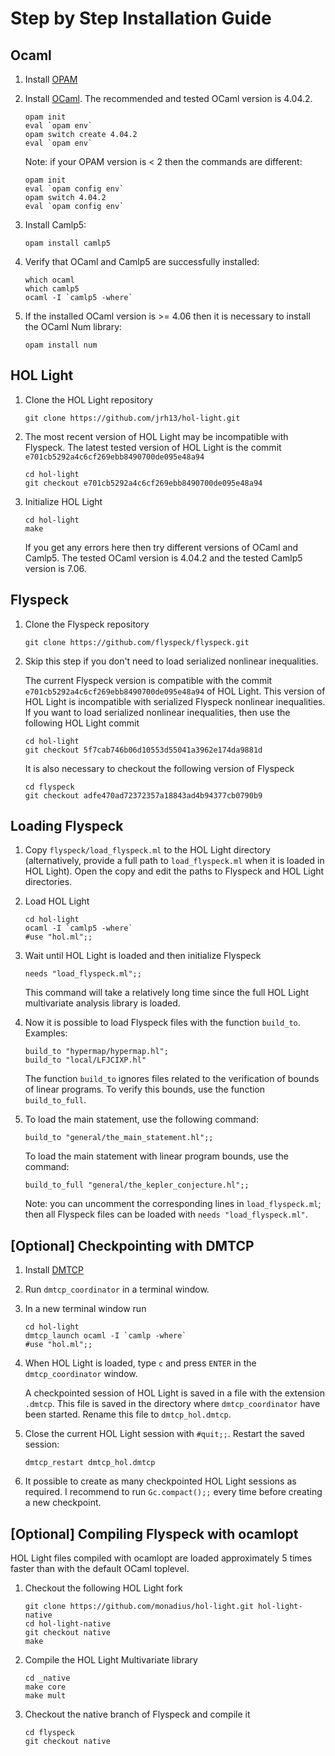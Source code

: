 # Step by Step Installation Guide

## Ocaml

1) Install [OPAM](https://opam.ocaml.org/doc/Install.html)

2) Install [OCaml](https://ocaml.org/docs/install.html#OPAM).
   The recommended and tested OCaml version is 4.04.2.

    ```
    opam init
    eval `opam env`
    opam switch create 4.04.2
    eval `opam env`
    ```

    Note: if your OPAM version is < 2 then the commands are different:

    ```
    opam init
    eval `opam config env`
    opam switch 4.04.2
    eval `opam config env`
    ```

4) Install Camlp5:

    ```
    opam install camlp5
    ```

5) Verify that OCaml and Camlp5 are successfully installed:

    ```
    which ocaml
    which camlp5
    ocaml -I `camlp5 -where`
    ```

6) If the installed OCaml version is >= 4.06 then it is necessary to install the OCaml Num library:

    ```
    opam install num
    ```

## HOL Light

1) Clone the HOL Light repository

    ```
    git clone https://github.com/jrh13/hol-light.git
    ```

2) The most recent version of HOL Light may be incompatible with Flyspeck. 
   The latest tested version of HOL Light is the commit `e701cb5292a4c6cf269ebb8490700de095e48a94`

   ```
   cd hol-light
   git checkout e701cb5292a4c6cf269ebb8490700de095e48a94
   ```

3) Initialize HOL Light

    ```
    cd hol-light
    make
    ```

    If you get any errors here then try different versions of OCaml and Camlp5. The tested OCaml version is 4.04.2 and the tested Camlp5 version is 7.06.

## Flyspeck

1) Clone the Flyspeck repository

    ```
    git clone https://github.com/flyspeck/flyspeck.git
    ```

2) Skip this step if you don't need to load serialized nonlinear inequalities.

   The current Flyspeck version is compatible with the commit
   `e701cb5292a4c6cf269ebb8490700de095e48a94` of HOL Light.
   This version of HOL Light is incompatible with serialized Flyspeck nonlinear inequalities.
   If you want to load serialized nonlinear inequalities, then use the following HOL Light commit

   ```
   cd hol-light
   git checkout 5f7cab746b06d10553d55041a3962e174da9881d
   ```

   It is also necessary to checkout the following version of Flyspeck
   
   ```
   cd flyspeck
   git checkout adfe470ad72372357a18843ad4b94377cb0790b9
   ```

## Loading Flyspeck

1) Copy `flyspeck/load_flyspeck.ml` to the HOL Light directory (alternatively,
   provide a full path to `load_flyspeck.ml` when it is loaded in HOL Light).
   Open the copy and edit the paths to Flyspeck and HOL Light directories.

2) Load HOL Light

    ```
    cd hol-light
    ocaml -I `camlp5 -where`
    #use "hol.ml";;
    ```

3) Wait until HOL Light is loaded and then initialize Flyspeck

    ```
    needs "load_flyspeck.ml";;
    ```

    This command will take a relatively long time since the full 
    HOL Light multivariate analysis library is loaded.

4) Now it is possible to load Flyspeck files with the function `build_to`.
   Examples:

   ```
   build_to "hypermap/hypermap.hl";  
   build_to "local/LFJCIXP.hl"
   ```

   The function `build_to` ignores files related to the verification of bounds of
   linear programs. To verify this bounds, use the function `build_to_full`.

5) To load the main statement, use the following command:

    ```
    build_to "general/the_main_statement.hl";;
    ```

   To load the main statement with linear program bounds, use the command:

    ```
    build_to_full "general/the_kepler_conjecture.hl";;
    ```

   Note: you can uncomment the corresponding lines in `load_flyspeck.ml`; then
   all Flyspeck files can be loaded with `needs "load_flyspeck.ml"`.

## [Optional] Checkpointing with DMTCP

1) Install [DMTCP](http://dmtcp.sourceforge.net/downloads.html)

2) Run `dmtcp_coordinator` in a terminal window.

3) In a new terminal window run 

    ```
    cd hol-light
    dmtcp_launch ocaml -I `camlp -where`
    #use "hol.ml";;
    ```

4) When HOL Light is loaded, type `c` and press `ENTER` in the `dmtcp_coordinator` window.

   A checkpointed session of HOL Light is saved in a file with the extension `.dmtcp`.
   This file is saved in the directory where `dmtcp_coordinator` have been started.
   Rename this file to `dmtcp_hol.dmtcp`.

5) Close the current HOL Light session with `#quit;;`. Restart the saved session:

    ```
    dmtcp_restart dmtcp_hol.dmtcp
    ```

6) It possible to create as many checkpointed HOL Light sessions as required. 
   I recommend to run `Gc.compact();;` every time before creating a new checkpoint.

## [Optional] Compiling Flyspeck with ocamlopt

HOL Light files compiled with ocamlopt are loaded approximately 5 times faster than with
the default OCaml toplevel.

1) Checkout the following HOL Light fork

    ```
    git clone https://github.com/monadius/hol-light.git hol-light-native
    cd hol-light-native
    git checkout native
    make
    ```

2) Compile the HOL Light Multivariate library

    ```
    cd _native
    make core
    make mult
    ```

3) Checkout the native branch of Flyspeck and compile it

    ```
    cd flyspeck
    git checkout native
    
    ```